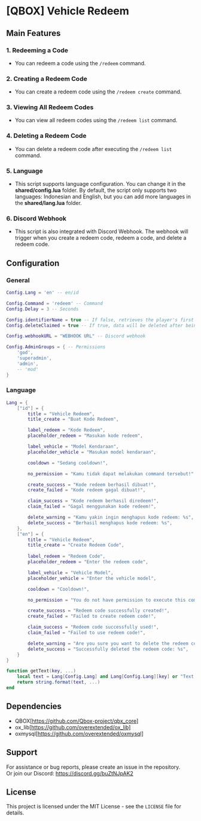 # [QBOX] Vehicle Redeem  

## Main Features  

### 1. Redeeming a Code  
- You can redeem a code using the `/redeem` command.  

### 2. Creating a Redeem Code  
- You can create a redeem code using the `/redeem create` command.  

### 3. Viewing All Redeem Codes  
- You can view all redeem codes using the `/redeem list` command.  

### 4. Deleting a Redeem Code  
- You can delete a redeem code after executing the `/redeem list` command.  

### 5. Language  
- This script supports language configuration. You can change it in the **shared/config.lua** folder. By default, the script only supports two languages: Indonesian and English, but you can add more languages in the **shared/lang.lua** folder.  

### 6. Discord Webhook  
- This script is also integrated with Discord Webhook. The webhook will trigger when you create a redeem code, redeem a code, and delete a redeem code.  

## Configuration  

### General  
```lua
Config.Lang = 'en' -- en/id  

Config.Command = 'redeem' -- Command  
Config.Delay = 3 -- Seconds  

Config.identifierName = true -- If false, retrieves the player's first name and last name from charinfo.  
Config.deleteClaimed = true -- If true, data will be deleted after being claimed, reducing database entries and allowing the same redeem code to be reused.  

Config.webhookURL = "WEBHOOK URL" -- Discord webhook  

Config.AdminGroups = { -- Permissions  
	'god',  
	'superadmin',  
	'admin',  
	-- 'mod'  
}
```  

### Language  
```lua
Lang = {
    ["id"] = {
        title = "Vehicle Redeem",
        title_create = "Buat Kode Redeem",

        label_redeem = "Kode Redeem",
        placeholder_redeem = "Masukan kode redeem",

        label_vehicle = "Model Kendaraan",
        placeholder_vehicle = "Masukan model kendaraan",

        cooldown = "Sedang cooldown!",

        no_permission = "Kamu tidak dapat melakukan command tersebut!",

        create_success = "Kode redeem berhasil dibuat!",
        create_failed = "Kode redeem gagal dibuat!",

        claim_success = "Kode redeem berhasil diredeem!",
        claim_failed = "Gagal menggunakan kode redeem!",

        delete_warning = "Kamu yakin ingin menghapus kode redeem: %s",
        delete_success = "Berhasil menghapus kode redeem: %s",
    },
    ["en"] = {
        title = "Vehicle Redeem",
        title_create = "Create Redeem Code",
        
        label_redeem = "Redeem Code",
        placeholder_redeem = "Enter the redeem code",

        label_vehicle = "Vehicle Model",
        placeholder_vehicle = "Enter the vehicle model",

        cooldown = "Cooldown!",

        no_permission = "You do not have permission to execute this command!",

        create_success = "Redeem code successfully created!",
        create_failed = "Failed to create redeem code!",

        claim_success = "Redeem code successfully used!",
        claim_failed = "Failed to use redeem code!",

        delete_warning = "Are you sure you want to delete the redeem code: %s",
        delete_success = "Successfully deleted the redeem code: %s",
    }
}

function getText(key, ...)
    local text = Lang[Config.Lang] and Lang[Config.Lang][key] or "Text not found"
    return string.format(text, ...)
end
```  

## Dependencies  

- QBOX[https://github.com/Qbox-project/qbx_core]  
- ox_lib[https://github.com/overextended/ox_lib]  
- oxmysql[https://github.com/overextended/oxmysql]  
## Support  

For assistance or bug reports, please create an issue in the repository.  
Or join our Discord: https://discord.gg/buZtNJpAK2  

## License  

This project is licensed under the MIT License - see the `LICENSE` file for details.  